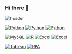 ### Hi there 👋

<!--
**dohyeonCD/dohyeonCD** is a ✨ _special_ ✨ repository because its `README.md` (this file) appears on your GitHub profile.

Here are some ideas to get you started:

- 🔭 I’m currently working on ...
- 🌱 I’m currently learning ...
- 👯 I’m looking to collaborate on ...
- 🤔 I’m looking for help with ...
- 💬 Ask me about ...
- 📫 How to reach me: ...
- 😄 Pronouns: ...
- ⚡ Fun fact: ...
-->

![header](https://capsule-render.vercel.app/api?type=waving&color=auto&height=300&section=header&text=capsule%20render&fontSize=90)

[![Python](https://img.shields.io/badge/Python-FF9900?style=flat-square&logo=Python&logoColor=gray)](https://github.com/dohyeonCD/Python_1)
[![Python](https://img.shields.io/badge/Python-FF8800?style=flat-square&logo=Python&logoColor=gray)](https://github.com/dohyeonCD/Python_2)
[![Python](https://img.shields.io/badge/Python-F37626?style=flat-square&logo=Python&logoColor=gray)](https://github.com/dohyeonCD/Python_3)

[![MySQL](https://img.shields.io/badge/MySQL-4479A1?style=flat-square&logo=MySQL&logoColor=white)](https://github.com/dohyeonCD/SQL)
[![R](https://img.shields.io/badge/R-75AADB?style=flat-square&logo=RStudio&logoColor=gray)](https://github.com/dohyeonCD/R)
[![Excel](https://img.shields.io/badge/Excel-217346?style=flat-square&logo=microsoftexcel&logoColor=white)](https://github.com/dohyeonCD/Excel_1)
[![Excel](https://img.shields.io/badge/Excel-006600?style=flat-square&logo=microsoftexcel&logoColor=white)](https://github.com/dohyeonCD/Excel_2)

[![Tableau](https://img.shields.io/badge/Tableau-F8F8FA?style=flat-square&logo=Tableau&logoColor=blue)](https://github.com/dohyeonCD/Tableau)
[![RPA](https://img.shields.io/badge/RPA-099DFD?style=flat-square&logo=probot&logoColor=black)](https://github.com/dohyeonCD/RPA)
